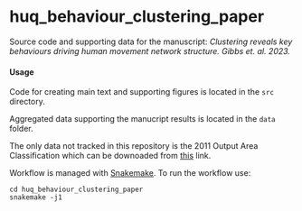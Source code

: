 # huq_behaviour_clustering_paper

Source code and supporting data for the manuscript: *Clustering reveals key behaviours driving human movement network structure. Gibbs et. al. 2023.*

#### Usage

Code for creating main text and supporting figures is located in the `src` directory.

Aggregated data supporting the manucript results is located in the `data` folder. 

The only data not tracked in this repository is the 2011 Output Area Classification which can be downoaded from [this](https://data.cdrc.ac.uk/dataset/output-area-classification-2011) link.

Workflow is managed with [Snakemake](https://snakemake.readthedocs.io/en/stable/). To run the workflow use:

```
cd huq_behaviour_clustering_paper
snakemake -j1
```


